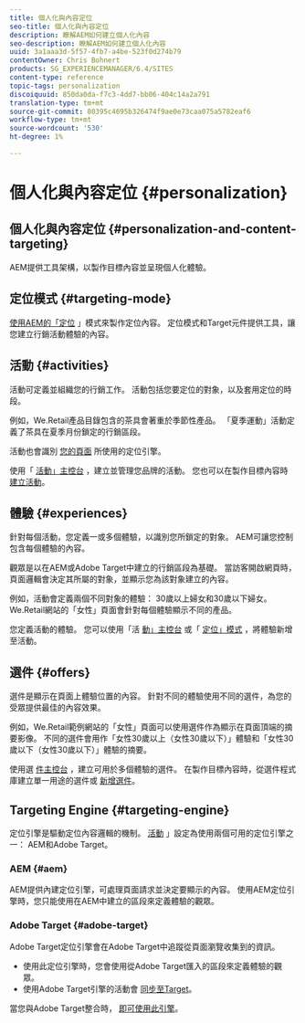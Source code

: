 ```yaml
---
title: 個人化與內容定位
seo-title: 個人化與內容定位
description: 瞭解AEM如何建立個人化內容
seo-description: 瞭解AEM如何建立個人化內容
uuid: 3a1aaa3d-5f57-4fb7-a4be-523f0d274b79
contentOwner: Chris Bohnert
products: SG_EXPERIENCEMANAGER/6.4/SITES
content-type: reference
topic-tags: personalization
discoiquuid: 850da0da-f7c3-4dd7-bb06-404c14a2a791
translation-type: tm+mt
source-git-commit: 80395c4695b326474f9ae0e73caa075a5782eaf6
workflow-type: tm+mt
source-wordcount: '530'
ht-degree: 1%

---
```



# 個人化與內容定位 {#personalization}

## 個人化與內容定位 {#personalization-and-content-targeting}

AEM提供工具架構，以製作目標內容並呈現個人化體驗。

## 定位模式 {#targeting-mode}

[使用AEM的「定位](/help/sites-authoring/content-targeting-touch.md) 」模式來製作定位內容。 定位模式和Target元件提供工具，讓您建立行銷活動體驗的內容。

## 活動 {#activities}

活動可定義並組織您的行銷工作。 活動包括您要定位的對象，以及套用定位的時段。

例如，We.Retail產品目錄包含的茶具會著重於季節性產品。 「夏季運動」活動定義了茶具在夏季月份鎖定的行銷區段。

活動也會識別 [您的頁面](/help/sites-authoring/personalization.md#targeting-engine) 所使用的定位引擎。

使用「 [活動」主控台](/help/sites-authoring/activitylib.md) ，建立並管理您品牌的活動。 您也可以在製作目標內容時 [建立活動](/help/sites-authoring/content-targeting-touch.md)。

## 體驗 {#experiences}

針對每個活動，您定義一或多個體驗，以識別您所鎖定的對象。 AEM可讓您控制包含每個體驗的內容。

觀眾是以在AEM或Adobe Target中建立的行銷區段為基礎。 當訪客開啟網頁時，頁面邏輯會決定其所屬的對象，並顯示您為該對象建立的內容。

例如，活動會定義兩個不同對象的體驗： 30歲以上婦女和30歲以下婦女。 We.Retail網站的「女性」頁面會針對每個體驗顯示不同的產品。

您定義活動的體驗。 您可以使用「活 [動」主控台](/help/sites-authoring/activitylib.md#adding-editing-an-activity-using-the-activities-console) 或「 [定位」模式](/help/sites-authoring/content-targeting-touch.md#adding-and-removing-experiences-using-targeting-mode) ，將體驗新增至活動。

## 選件 {#offers}

選件是顯示在頁面上體驗位置的內容。 針對不同的體驗使用不同的選件，為您的受眾提供最佳的內容效果。

例如，We.Retail範例網站的「女性」頁面可以使用選件作為顯示在頁面頂端的摘要影像。 不同的選件會用作「女性30歲以上（女性30歲以下）」體驗和「女性30歲以下（女性30歲以下）」體驗的摘要。

使用選 [件主控台](/help/sites-authoring/offerlib.md) ，建立可用於多個體驗的選件。 在製作目標內容時，從選件程式庫建立單一用途的選件或 [新增選件](/help/sites-authoring/content-targeting-touch.md)。

## Targeting Engine {#targeting-engine}

定位引擎是驅動定位內容邏輯的機制。 [活動](/help/sites-authoring/activitylib.md) 」設定為使用兩個可用的定位引擎之一： AEM和Adobe Target。

### AEM {#aem}

AEM提供內建定位引擎，可處理頁面請求並決定要顯示的內容。 使用AEM定位引擎時，您只能使用在AEM中建立的區段來定義體驗的觀眾。

### Adobe Target {#adobe-target}

Adobe Target定位引擎會在Adobe Target中追蹤從頁面瀏覽收集到的資訊。

* 使用此定位引擎時，您會使用從Adobe Target匯入的區段來定義體驗的觀眾。
* 使用Adobe Target引擎的活動會 [同步至Target](/help/sites-authoring/activitylib.md#synchronizing-activities-with-adobe-target)。

當您與Adobe Target整合時， [即可使用此引擎](/help/sites-administering/opt-in.md)。
